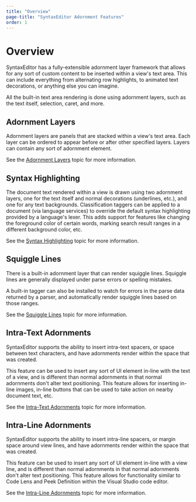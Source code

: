 ```yaml
---
title: "Overview"
page-title: "SyntaxEditor Adornment Features"
order: 1
---
```

# Overview

SyntaxEditor has a fully-extensible adornment layer framework that allows for any sort of custom content to be inserted within a view's text area.  This can include everything from alternating row highlights, to animated text decorations, or anything else you can imagine.

All the built-in text area rendering is done using adornment layers, such as the text itself, selection, caret, and more.

## Adornment Layers

Adornment layers are panels that are stacked within a view's text area.  Each layer can be ordered to appear before or after other specified layers.  Layers can contain any sort of adornment element.

See the [Adornment Layers](adornment-layers.md) topic for more information.

## Syntax Highlighting

The document text rendered within a view is drawn using two adornment layers, one for the text itself and normal decorations (underlines, etc.), and one for any text backgrounds.  Classification taggers can be applied to a document (via language services) to override the default syntax highlighting provided by a language's lexer.  This adds support for features like changing the foreground color of certain words, marking search result ranges in a different background color, etc.

See the [Syntax Highlighting](syntax-highlighting.md) topic for more information.

## Squiggle Lines

There is a built-in adornment layer that can render squiggle lines.  Squiggle lines are generally displayed under parse errors or spelling mistakes.

A built-in tagger can also be installed to watch for errors in the parse data returned by a parser, and automatically render squiggle lines based on those ranges.

See the [Squiggle Lines](squiggle-lines.md) topic for more information.

## Intra-Text Adornments

SyntaxEditor supports the ability to insert intra-text spacers, or space between text characters, and have adornments render within the space that was created.

This feature can be used to insert any sort of UI element in-line with the text of a view, and is different than normal adornments in that normal adornments don't alter text positioning.  This feature allows for inserting in-line images, in-line buttons that can be used to take action on nearby document text, etc.

See the [Intra-Text Adornments](intra-text-adornments.md) topic for more information.

## Intra-Line Adornments

SyntaxEditor supports the ability to insert intra-line spacers, or margin space around view lines, and have adornments render within the space that was created.

This feature can be used to insert any sort of UI element in-line with a view line, and is different than normal adornments in that normal adornments don't alter text positioning.  This feature allows for functionality similar to Code Lens and Peek Definition within the Visual Studio code editor.

See the [Intra-Line Adornments](intra-line-adornments.md) topic for more information.
